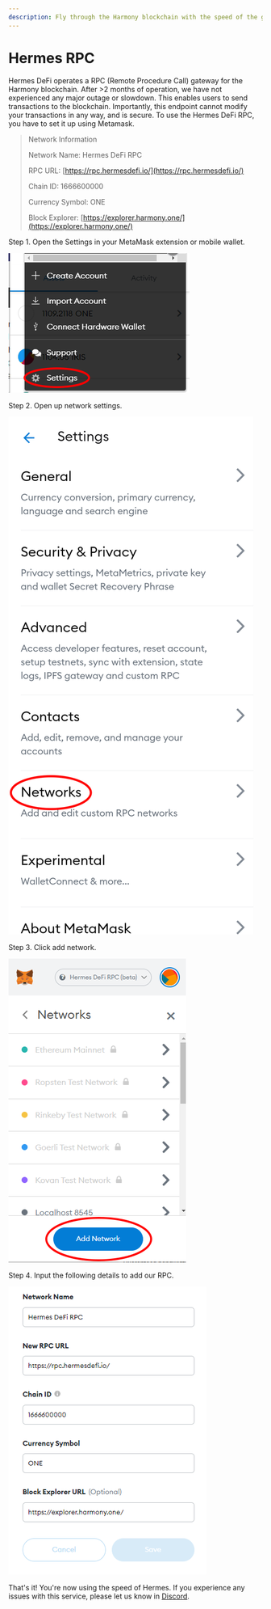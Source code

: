 ```yaml
---
description: Fly through the Harmony blockchain with the speed of the gods!
---
```


# Hermes RPC

Hermes DeFi operates a RPC (Remote Procedure Call) gateway for the Harmony blockchain. After >2 months of operation, we have not experienced any major outage or slowdown. This enables users to send transactions to the blockchain. Importantly, this endpoint cannot modify your transactions in any way, and is secure. To use the Hermes DeFi RPC, you have to set it up using Metamask.

> Network Information
>
> Network Name: Hermes DeFi RPC
>
> RPC URL: [https://rpc.hermesdefi.io/](https://rpc.hermesdefi.io/)
>
> Chain ID: 1666600000&#x20;
>
> Currency Symbol: ONE&#x20;
>
> Block Explorer: [https://explorer.harmony.one/](https://explorer.harmony.one/)

Step 1. Open the Settings in your MetaMask extension or mobile wallet.

<img src="../.gitbook/assets/image (3).png" alt="" data-size="original">

Step 2. Open up network settings.

![](<../.gitbook/assets/image (4).png>)

Step 3. Click add network.

![](<../.gitbook/assets/image (5).png>)

Step 4. Input the following details to add our RPC.

![](<../.gitbook/assets/image (1).png>)

That's it! You're now using the speed of Hermes. If you experience any issues with this service, please let us know in [Discord](https://discord.gg/hermesdefi).

